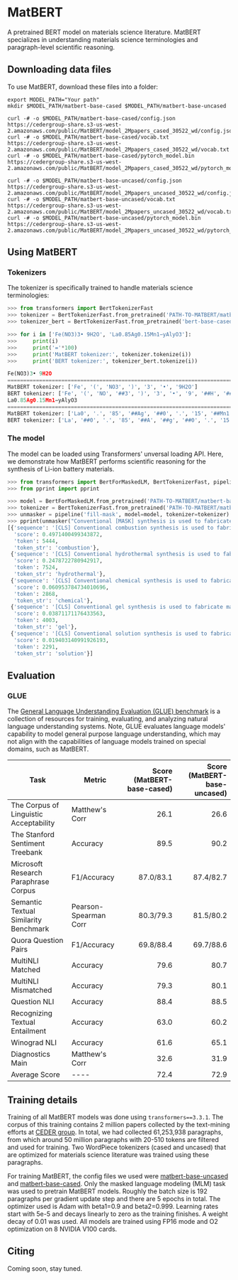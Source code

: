 # MatBERT
A pretrained BERT model on materials science literature. MatBERT specializes in understanding 
materials science terminologies and paragraph-level scientific reasoning.

## Downloading data files

To use MatBERT, download these files into a folder:

```
export MODEL_PATH="Your path"
mkdir $MODEL_PATH/matbert-base-cased $MODEL_PATH/matbert-base-uncased

curl -# -o $MODEL_PATH/matbert-base-cased/config.json https://cedergroup-share.s3-us-west-2.amazonaws.com/public/MatBERT/model_2Mpapers_cased_30522_wd/config.json
curl -# -o $MODEL_PATH/matbert-base-cased/vocab.txt https://cedergroup-share.s3-us-west-2.amazonaws.com/public/MatBERT/model_2Mpapers_cased_30522_wd/vocab.txt
curl -# -o $MODEL_PATH/matbert-base-cased/pytorch_model.bin https://cedergroup-share.s3-us-west-2.amazonaws.com/public/MatBERT/model_2Mpapers_cased_30522_wd/pytorch_model.bin

curl -# -o $MODEL_PATH/matbert-base-uncased/config.json https://cedergroup-share.s3-us-west-2.amazonaws.com/public/MatBERT/model_2Mpapers_uncased_30522_wd/config.json
curl -# -o $MODEL_PATH/matbert-base-uncased/vocab.txt https://cedergroup-share.s3-us-west-2.amazonaws.com/public/MatBERT/model_2Mpapers_uncased_30522_wd/vocab.txt
curl -# -o $MODEL_PATH/matbert-base-uncased/pytorch_model.bin https://cedergroup-share.s3-us-west-2.amazonaws.com/public/MatBERT/model_2Mpapers_uncased_30522_wd/pytorch_model.bin
```

## Using MatBERT

### Tokenizers

The tokenizer is specifically trained to handle materials science terminologies:

```python
>>> from transformers import BertTokenizerFast
>>> tokenizer = BertTokenizerFast.from_pretrained('PATH-TO-MATBERT/matbert-base-cased', do_lower_case=False)
>>> tokenizer_bert = BertTokenizerFast.from_pretrained('bert-base-cased', do_lower_case=False)

>>> for i in ['Fe(NO3)3• 9H2O', 'La0.85Ag0.15Mn1−yAlyO3']:
>>>     print(i)
>>>     print('='*100)
>>>     print('MatBERT tokenizer:', tokenizer.tokenize(i))
>>>     print('BERT tokenizer:', tokenizer_bert.tokenize(i))

Fe(NO3)3• 9H2O
====================================================================================================
MatBERT tokenizer: ['Fe', '(', 'NO3', ')', '3', '•', '9H2O']
BERT tokenizer: ['Fe', '(', 'NO', '##3', ')', '3', '•', '9', '##H', '##2', '##O']
La0.85Ag0.15Mn1−yAlyO3
====================================================================================================
MatBERT tokenizer: ['La0', '.', '85', '##Ag', '##0', '.', '15', '##Mn1', '##−y', '##Al', '##y', '##O3']
BERT tokenizer: ['La', '##0', '.', '85', '##A', '##g', '##0', '.', '15', '##M', '##n', '##1', '##−', '##y', '##A', '##ly', '##O', '##3']
```

### The model

The model can be loaded using Transformers' unversal loading API. Here, we demonstrate
how MatBERT performs scientific reasoning for the synthesis of Li-ion battery materials.

```python
>>> from transformers import BertForMaskedLM, BertTokenizerFast, pipeline
>>> from pprint import pprint

>>> model = BertForMaskedLM.from_pretrained('PATH-TO-MATBERT/matbert-base-cased')
>>> tokenizer = BertTokenizerFast.from_pretrained('PATH-TO-MATBERT/matbert-base-cased', do_lower_case=False)
>>> unmasker = pipeline('fill-mask', model=model, tokenizer=tokenizer)
>>> pprint(unmasker("Conventional [MASK] synthesis is used to fabricate material LiMn2O4."))
[{'sequence': '[CLS] Conventional combustion synthesis is used to fabricate material LiMn2O4. [SEP]',
  'score': 0.4971400499343872,
  'token': 5444,
  'token_str': 'combustion'},
 {'sequence': '[CLS] Conventional hydrothermal synthesis is used to fabricate material LiMn2O4. [SEP]',
  'score': 0.2478722780942917,
  'token': 7524,
  'token_str': 'hydrothermal'},
 {'sequence': '[CLS] Conventional chemical synthesis is used to fabricate material LiMn2O4. [SEP]',
  'score': 0.060953784734010696,
  'token': 2868,
  'token_str': 'chemical'},
 {'sequence': '[CLS] Conventional gel synthesis is used to fabricate material LiMn2O4. [SEP]',
  'score': 0.03871171176433563,
  'token': 4003,
  'token_str': 'gel'},
 {'sequence': '[CLS] Conventional solution synthesis is used to fabricate material LiMn2O4. [SEP]',
  'score': 0.019403140991926193,
  'token': 2291,
  'token_str': 'solution'}]
```

## Evaluation

### GLUE

The [General Language Understanding Evaluation (GLUE) benchmark](https://gluebenchmark.com/) 
is a collection of resources for training, evaluating, and analyzing natural language understanding systems.
Note, GLUE evaluates language models' capability to model general purpose language understanding,
which may not align with the capabilities of language models trained on special domains, such as MatBERT.

| Task                                   | Metric                | Score (MatBERT-base-cased) | Score (MatBERT-base-uncased) |
|----------------------------------------|-----------------------|---------------------------:|-----------------------------:|
| The Corpus of Linguistic Acceptability | Matthew's Corr        |                       26.1 |                         26.6 |
| The Stanford Sentiment Treebank        | Accuracy              |                       89.5 |                         90.2 |
| Microsoft Research Paraphrase Corpus   | F1/Accuracy           |                  87.0/83.1 |                    87.4/82.7 |
| Semantic Textual Similarity Benchmark  | Pearson-Spearman Corr |                  80.3/79.3 |                    81.5/80.2 |
| Quora Question Pairs                   | F1/Accuracy           |                  69.8/88.4 |                    69.7/88.6 |
| MultiNLI Matched                       | Accuracy              |                       79.6 |                         80.7 |
| MultiNLI Mismatched                    | Accuracy              |                       79.3 |                         80.1 |
| Question NLI                           | Accuracy              |                       88.4 |                         88.5 |
| Recognizing Textual Entailment         | Accuracy              |                       63.0 |                         60.2 |
| Winograd NLI                           | Accuracy              |                       61.6 |                         65.1 |
| Diagnostics Main                       | Matthew's Corr        |                       32.6 |                         31.9 |
| Average Score                          | ----                  |                       72.4 |                         72.9 |


## Training details

Training of all MatBERT models was done using `transformers==3.3.1`.
The corpus of this training contains 2 million papers collected by the
text-mining efforts at [CEDER group](https://ceder.berkeley.edu/). In
total, we had collected 61,253,938 paragraphs, from which around 50 million
paragraphs with 20-510 tokens are filtered and used for training. Two WordPiece
tokenizers (cased and uncased) that are optimized for materials science 
literature was trained using these paragraphs.

For training MatBERT, the config files we used were 
[matbert-base-uncased](matbert/training/configs/bert-base-uncased-wd.json)
and [matbert-base-cased](matbert/training/configs/bert-base-cased-wd.json).
Only the masked language modeling (MLM) task was used to pretrain MatBERT models.
Roughly the batch size is 192 paragraphs per gradient update step and there are
5 epochs in total. The optimizer used is Adam with beta1=0.9 and beta2=0.999. 
Learning rates start with 5e-5 and decays linearly to zero as the training finishes. 
A weight decay of 0.01 was used. All models are trained using FP16 mode and O2 
optimization on 8 NVIDIA V100 cards.

## Citing

Coming soon, stay tuned.
